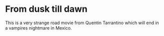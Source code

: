 # From dusk till dawn
This is a very strange road movie from Quentin Tarrantino which will end in a vampires nightmare in Mexico.
